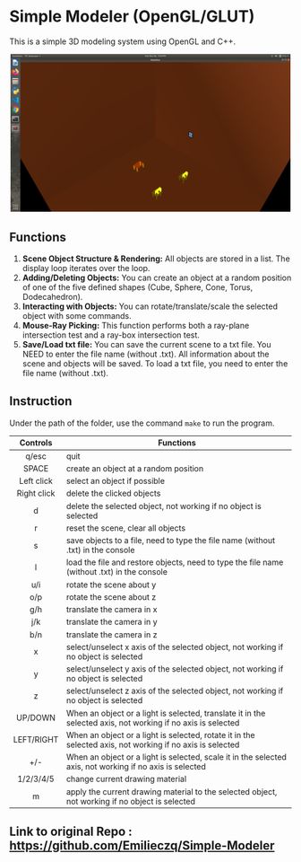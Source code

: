 # Simple Modeler (OpenGL/GLUT)
This is a simple 3D modeling system using OpenGL and C++. 

<p align="center">
  <img width="500" src="Classroom.png"/>
</p>

## Functions
1. **Scene Object Structure & Rendering:** All objects are stored in a list. The display loop iterates over the loop.
2. **Adding/Deleting Objects:** You can create an object at a random position of one of the five defined shapes (Cube, Sphere, Cone, Torus, Dodecahedron).
3. **Interacting with Objects:** You can rotate/translate/scale the selected object with some commands.
4. **Mouse-Ray Picking:** This function performs both a ray-plane intersection test and a ray-box intersection test.
5. **Save/Load txt file:** You can save the current scene to a txt file. You NEED to enter the file name (without .txt). All information about the scene and objects will be saved. To load a txt file, you need to enter the file name (without .txt).
  
## Instruction
Under the path of the folder, use the command `make` to run the program.

| Controls | Functions |
|:----------:|-------------|
| q/esc | quit |
| SPACE | create an object at a random position |
| Left click | select an object if possible |
| Right click | delete the clicked objects |
| d | delete the selected object, not working if no object is selected |
| r | reset the scene, clear all objects |
| s | save objects to a file, need to type the file name (without .txt) in the console |
| l | load the file and restore objects, need to type the file name (without .txt) in the console |
| u/i | rotate the scene about y |
| o/p | rotate the scene about z |
| g/h | translate the camera in x |
| j/k | translate the camera in y |
| b/n | translate the camera in z |
| x | select/unselect x axis of the selected object, not working if no object is selected |
| y | select/unselect y axis of the selected object, not working if no object is selected |
| z | select/unselect z axis of the selected object, not working if no object is selected |
| UP/DOWN | When an object or a light is selected, translate it in the selected axis, not working if no axis is selected |
| LEFT/RIGHT | When an object or a light is selected, rotate it in the selected axis, not working if no axis is selected |
| +/- | When an object or a light is selected, scale it in the selected axis, not working if no axis is selected |
| 1/2/3/4/5 | change current drawing material |
| m | apply the current drawing material to the selected object, not working if no object is selected |

## Link to original Repo : https://github.com/Emilieczq/Simple-Modeler
